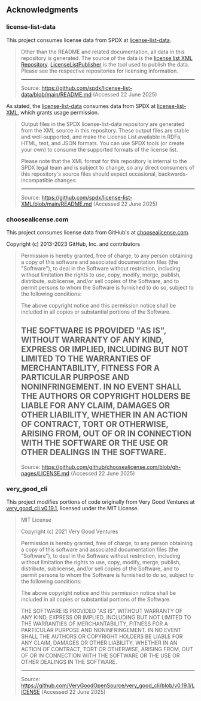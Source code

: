 ## Acknowledgments

### license-list-data

This project consumes license data from SPDX at [license-list-data](https://github.com/spdx/license-list-data/).

> Other than the README and related documentation, all data in this repository is generated. The source of the data is the [license list XML Repository](https://github.com/spdx/license-list-XML). [LicenseListPublisher](https://github.com/spdx/LicenseListPublisher) is the tool used to publish the data. Please see the respective repositories for licensing information.
>
> ---
>
> Source: https://github.com/spdx/license-list-data/blob/main/README.md (Accessed 22 June 2025)

As stated, the [license-list-data](https://github.com/spdx/license-list-data/) consumes data from SPDX at [license-list-XML](https://github.com/spdx/license-list-XML), which grants 
usage permission.

> Output files in the SPDX license-list-data repository are generated from the XML source in this repository. These output files are stable and well-supported, and make the License List available in RDFa, HTML, text, and JSON formats. You can use SPDX tools (or create your own) to consume the supported formats of the license list.
>
> Please note that the XML format for this repository is internal to the SPDX legal team and is subject to change, so any direct consumers of this repository's source files should expect occasional, backwards-incompatible changes.
>
> ---
>
> Source: https://github.com/spdx/license-list-XML/blob/main/README.md (Accessed 22 June 2025)

### choosealicense.com

This project consumes license data from GitHub's at [choosealicense.com](https://github.com/github/choosealicense.com).

Copyright (c) 2013-2023 GitHub, Inc. and contributors

> Permission is hereby granted, free of charge, to any person obtaining a copy
> of this software and associated documentation files (the "Software"), to deal
> in the Software without restriction, including without limitation the rights
> to use, copy, modify, merge, publish, distribute, sublicense, and/or sell
> copies of the Software, and to permit persons to whom the Software is
> furnished to do so, subject to the following conditions:
> 
> The above copyright notice and this permission notice shall be included in
> all copies or substantial portions of the Software.
> 
> THE SOFTWARE IS PROVIDED "AS IS", WITHOUT WARRANTY OF ANY KIND, EXPRESS OR
> IMPLIED, INCLUDING BUT NOT LIMITED TO THE WARRANTIES OF MERCHANTABILITY,
> FITNESS FOR A PARTICULAR PURPOSE AND NONINFRINGEMENT. IN NO EVENT SHALL THE
> AUTHORS OR COPYRIGHT HOLDERS BE LIABLE FOR ANY CLAIM, DAMAGES OR OTHER
> LIABILITY, WHETHER IN AN ACTION OF CONTRACT, TORT OR OTHERWISE, ARISING FROM,
> OUT OF OR IN CONNECTION WITH THE SOFTWARE OR THE USE OR OTHER DEALINGS IN
> THE SOFTWARE.
> ---
>
> Source: https://github.com/github/choosealicense.com/blob/gh-pages/LICENSE.md (Accessed 22 June 2025)

### very_good_cli

This project modifies portions of code originally from Very Good Ventures at [very_good_cli v0.19.1](https://github.com/VeryGoodOpenSource/very_good_cli), licensed under the MIT License.

> MIT License
>
> Copyright (c) 2021 Very Good Ventures
>
> Permission is hereby granted, free of charge, to any person obtaining a copy
> of this software and associated documentation files (the "Software"), to deal
> in the Software without restriction, including without limitation the rights
> to use, copy, modify, merge, publish, distribute, sublicense, and/or sell
> copies of the Software, and to permit persons to whom the Software is
> furnished to do so, subject to the following conditions:
>
> The above copyright notice and this permission notice shall be included in all
> copies or substantial portions of the Software.
>
> THE SOFTWARE IS PROVIDED "AS IS", WITHOUT WARRANTY OF ANY KIND, EXPRESS OR
> IMPLIED, INCLUDING BUT NOT LIMITED TO THE WARRANTIES OF MERCHANTABILITY,
> FITNESS FOR A PARTICULAR PURPOSE AND NONINFRINGEMENT. IN NO EVENT SHALL THE
> AUTHORS OR COPYRIGHT HOLDERS BE LIABLE FOR ANY CLAIM, DAMAGES OR OTHER
> LIABILITY, WHETHER IN AN ACTION OF CONTRACT, TORT OR OTHERWISE, ARISING FROM,
> OUT OF OR IN CONNECTION WITH THE SOFTWARE OR THE USE OR OTHER DEALINGS IN THE
> SOFTWARE.
>
> ---
>
> Source: https://github.com/VeryGoodOpenSource/very_good_cli/blob/v0.19.1/LICENSE (Accessed 22 June 2025)